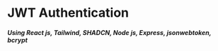 # JWT Authentication

#### _Using React js, Tailwind, SHADCN, Node js, Express, jsonwebtoken, bcrypt_